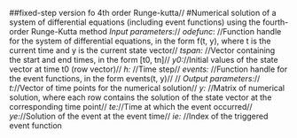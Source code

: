 ##fixed-step version fo 4th order Runge-kutta//
#Numerical solution of a system of differential equations (including event functions) using the fourth-order Runge-Kutta method
*Input parameters:*//
*odefunc*: //Function handle for the system of differential equations, in the form f(t, y), where t is the current time and y is the current state vector//
 *tspan:* //Vector containing the start and end times, in the form [t0, tn]//
 *y0:*//Initial values of the state vector at time t0 (row vector)//
 *h:* //Time step//
*events:* //Function handle for the event functions, in the form events(t, y)//
//
 *Output parameters:*//
 *t:*//Vector of time points for the numerical solution//
 *y:* //Matrix of numerical solution, where each row contains the solution of the state vector at the corresponding time point//
 *te:*//Time at which the event occurred//
 *ye:*//Solution of the event at the event time//
 *ie:* //Index of the triggered event function
